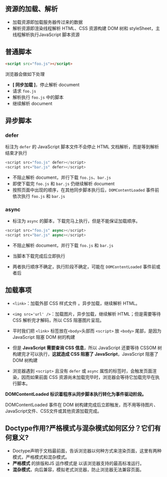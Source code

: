 ## 资源的加载、解析

+ 加载资源即加载服务器传过来的数据
+ 解析资源即渲染线程解析 HTML、CSS 资源构建 DOM 树和 styleSheet，主线程解析执行JavaScript 脚本资源



## 普通脚本

~~~html
<script src="foo.js"></script>
~~~



浏览器会做如下处理

- **[ 同步加载 ]**，停止解析 document
- 请求 `foo.js`
- 解析执行 `foo.js` 中的脚本
- 继续解析 document



## 异步脚本

### defer

标注为 `defer` 的 JavaScript 脚本文件不会停止 HTML 文档解析，而是等到解析结束才执行

~~~js
<script src="foo.js" defer></script>
<script src="bar.js" defer></script>
~~~

- 不阻止解析 document，并行下载 `foo.js`、`bar.js`
- 即使下载完 `foo.js` 和 `bar.js` 仍继续解析 document
- 按照页面中出现的顺序，在其他同步脚本执行后，`DOMContentLoaded` 事件前依次执行 `foo.js` 和 `bar.js`

### async

- 标注为 `async` 的脚本，下载完马上执行，但是不能保证加载顺序。

~~~js
<script src="foo.js" async></script>
<script src="bar.js" async></script>
~~~

- 不阻止解析 document，并行下载 `foo.js` 和 `bar.js`

- 当脚本下载完成后立即执行

- 两者执行顺序不确定，执行阶段不确定，可能在 `DOMContentLoaded` 事件前或者后

  



## 加载事项

- `<link>`：加载外部 CSS 样式文件 。异步加载，继续解析 HTML。
- `<img src='url' />`：加载图片，异步加载，继续解析 HTML；但是需要等待 CSS 解析完才解码，所以 CSS 阻塞图片呈现。

- 平时我们把 `<link>` 标签放在`<body>`头部而 `<script>` 放 `<body>` 尾部，是因为 JavaScript 阻塞 DOM 树的构建
- 但是 **JavaScript 需要查询 CSS 信息**，所以 JavaScript 还要等待 CSSOM 树构建完才可以执行，**这就造成 CSS 阻塞了 JavaScript**，JavaScript 阻塞了 DOM 树构建

- 浏览器遇到 `<script>` 且没有 `defer` 或 `async` 属性的标签时，会触发页面渲染，因而如果前面 CSS 资源尚未加载完毕时，浏览器会等待它加载完毕在执行脚本。



**DOMContentLoaded 标识着程序从同步脚本执行转化为事件驱动阶段。**

DOMContentLoaded 事件在 DOM 树构建完成后立即触发，而不用等待图片、JavaScript文件、CSS文件或其他资源加载完成。





## Doctype作用?严格模式与混杂模式如何区分？它们有何意义?

+ Doctype声明于文档最前面，告诉浏览器以何种方式来渲染页面，这里有两种模式，严格模式和混杂模式。
+ **严格模式** 的排版和JS 运作模式是 以该浏览器支持的最高标准运行。
+ **混杂模式**，向后兼容，模拟老式浏览器，防止浏览器无法兼容页面。
